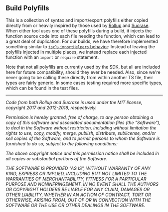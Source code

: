 ## Build Polyfills

This is a collection of syntax and import/export polyfills either copied directly from or heavily inspired by those used
by [Rollup](https://github.com/rollup/rollup) and [Sucrase](https://github.com/alangpierce/sucrase). When either tool
uses one of these polyfills during a build, it injects the function source code into each file needing the function,
which can lead to a great deal of duplication. For our builds, we have therefore implemented something similar to
[`tsc`'s `importHelpers` behavior](https://www.typescriptlang.org/tsconfig#importHelpers): Instead of leaving the
polyfills injected in multiple places, we instead replace each injected function with an `import` or `require`
statement.

Note that not all polyfills are currently used by the SDK, but all are included here for future compatibility, should
they ever be needed. Also, since we're never going to be calling these directly from within another TS file, their types
are fairly generic. In some cases testing required more specific types, which can be found in the test files.

---

_Code from both Rollup and Sucrase is used under the MIT license, copyright 2017 and 2012-2018, respectively._

_Permission is hereby granted, free of charge, to any person obtaining a copy of this software and associated
documentation files (the "Software"), to deal in the Software without restriction, including without limitation the
rights to use, copy, modify, merge, publish, distribute, sublicense, and/or sell copies of the Software, and to permit
persons to whom the Software is furnished to do so, subject to the following conditions:_

_The above copyright notice and this permission notice shall be included in all copies or substantial portions of the
Software._

_THE SOFTWARE IS PROVIDED "AS IS", WITHOUT WARRANTY OF ANY KIND, EXPRESS OR IMPLIED, INCLUDING BUT NOT LIMITED TO THE
WARRANTIES OF MERCHANTABILITY, FITNESS FOR A PARTICULAR PURPOSE AND NONINFRINGEMENT. IN NO EVENT SHALL THE AUTHORS OR
COPYRIGHT HOLDERS BE LIABLE FOR ANY CLAIM, DAMAGES OR OTHER LIABILITY, WHETHER IN AN ACTION OF CONTRACT, TORT OR
OTHERWISE, ARISING FROM, OUT OF OR IN CONNECTION WITH THE SOFTWARE OR THE USE OR OTHER DEALINGS IN THE SOFTWARE._
